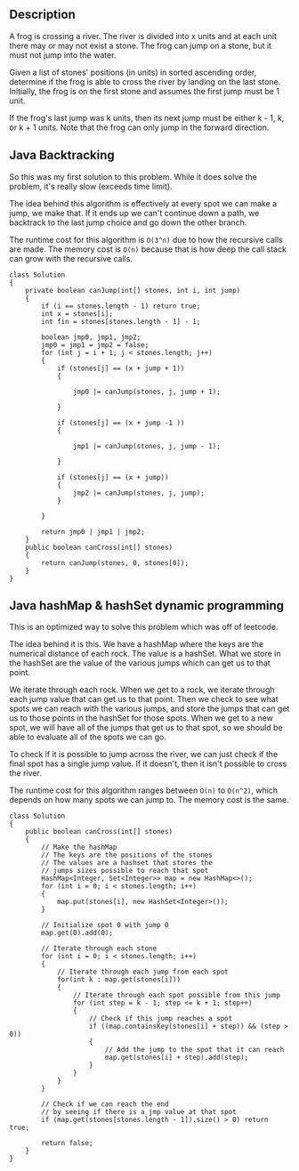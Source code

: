 ## Description

A frog is crossing a river. The river is divided into x units and at each unit there may or may not exist a stone. The frog can jump on a stone, but it must not jump into the water.

Given a list of stones' positions (in units) in sorted ascending order, determine if the frog is able to cross the river by landing on the last stone. Initially, the frog is on the first stone and assumes the first jump must be 1 unit.

If the frog's last jump was k units, then its next jump must be either k - 1, k, or k + 1 units. Note that the frog can only jump in the forward direction.

## Java Backtracking

So this was my first solution to this problem. While it does solve the problem, it's really slow (exceeds time limit).

The idea behind this algorithm is effectively at every spot we can make a jump, we make that. If it ends up we can't continue down a path, we backtrack to the last jump choice and go down the other branch.

The runtime cost for this algorithm is `O(3^n)` due to how the recursive calls are made. The memory cost is `O(n)` because that is how deep the call stack can grow with the recursive calls.

```
class Solution 
{
    private boolean canJump(int[] stones, int i, int jump)
    {
        if (i == stones.length - 1) return true;
        int x = stones[i];
        int fin = stones[stones.length - 1] - 1;
        
        boolean jmp0, jmp1, jmp2;
        jmp0 = jmp1 = jmp2 = false;
        for (int j = i + 1; j < stones.length; j++)
        {
            if (stones[j] == (x + jump + 1))
            {

                jmp0 |= canJump(stones, j, jump + 1);

            }
            
            if (stones[j] == (x + jump -1 ))
            {

                jmp1 |= canJump(stones, j, jump - 1);

            }
            
            if (stones[j] == (x + jump))
            {
                jmp2 |= canJump(stones, j, jump);                
            }

        }
        
        return jmp0 | jmp1 | jmp2;
    }
    public boolean canCross(int[] stones) 
    {
        return canJump(stones, 0, stones[0]);
    }
}
```

## Java hashMap & hashSet dynamic programming

This is an optimized way to solve this problem which was off of leetcode.

The idea behind it is this. We have a hashMap where the keys are the numerical distance of each rock. The value is a hashSet. What we store in the hashSet are the value of the various jumps which can get us to that point.

We iterate through each rock. When we get to a rock, we iterate through each jump value that can get us to that point. Then we check to see what spots we can reach with the various jumps, and store the jumps that can get us to those points in the hashSet for those spots. When we get to a new spot, we will have all of the jumps that get us to that spot, so we should be able to evaluate all of the spots we can go.

To check if it is possible to jump across the river, we can just check if the final spot has a single jump value. If it doesn't, then it isn't possible to cross the river.

The runtime cost for this algorithm ranges between `O(n)` to `O(n^2)`, which depends on how many spots we can jump to. The memory cost is the same.

```
class Solution 
{
    public boolean canCross(int[] stones) 
    {
        // Make the hashMap
        // The keys are the positions of the stones
        // The values are a hashset that stores the
        // jumps sizes possible to reach that spot
        HashMap<Integer, Set<Integer>> map = new HashMap<>();
        for (int i = 0; i < stones.length; i++)
        {
            map.put(stones[i], new HashSet<Integer>());
        }
        
        // Initialize spot 0 with jump 0
        map.get(0).add(0);
        
        // Iterate through each stone
        for (int i = 0; i < stones.length; i++)
        {
            // Iterate through each jump from each spot
            for(int k : map.get(stones[i]))
            {
                // Iterate through each spot possible from this jump
                for (int step = k - 1; step <= k + 1; step++)
                {
                    // Check if this jump reaches a spot
                    if ((map.containsKey(stones[i] + step)) && (step > 0))
                    {
                        // Add the jump to the spot that it can reach
                        map.get(stones[i] + step).add(step);
                    }
                }
            }
        }
        
        // Check if we can reach the end
        // by seeing if there is a jmp value at that spot
        if (map.get(stones[stones.length - 1]).size() > 0) return true;
        
        return false;
    }
}
```